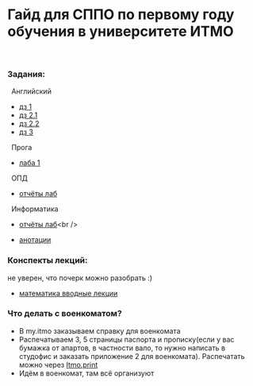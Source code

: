 # Гайд для СППО по первому году обучения в университете ИТМО
<br />

### Задания:<br />

&nbsp; Английский<br />

- [дз 1](https://github.com/frizyyu/first_year_in_ITMO/files/12570159/English.hw.1.pdf)<br />
- [дз 2.1](https://github.com/frizyyu/first_year_in_ITMO/files/12719243/English.hw.2.1.pdf)<br />
- [дз 2.2](https://github.com/frizyyu/first_year_in_ITMO/files/12719247/English.hw.2.2.pdf)<br />
- [дз 3](https://github.com/frizyyu/first_year_in_ITMO/files/12719258/Image.to.PDF.20230924.13.32.50.pdf)<br />



&nbsp; Прога<br />

- [лаба 1](https://github.com/frizyyu/lab1_prog)<br />

&nbsp; ОПД<br />

- [отчёты лаб](https://github.com/frizyyu/first_year_in_ITMO/tree/main/опд%20лабы)<br />

&nbsp; Информатика<br />

- [отчёты лаб]([https://github.com/frizyyu/first_year_in_ITMO/tree/main/опд%20лабы](https://github.com/frizyyu/first_year_in_ITMO/tree/main/инфа%20лабы))<br />

- [анотации](https://github.com/frizyyu/first_year_in_ITMO/tree/main/инфа%20анотации)

### Конспекты лекций:<br />

не уверен, что почерк можно разобрать :)

- [математика вводные лекции]()
### Что делать с военкоматом?<br />

- В my.itmo заказываем справку для военкомата<br />
- Распечатываем 3, 5 страницы паспорта и прописку(если у вас бумажка от апартов, в частности вало, то нужно написать в студофис и заказать приложение 2 для военкомата). Распечатать можно через [Itmo.print](https://t.me/ITMO_print_bot)
- Идём в военкомат, там всё организуют
